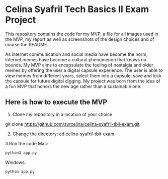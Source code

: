 # Celina Syafril Tech Basics II Exam Project

This repository contains the code for my MVP, a file for all images used in the MVP, my report as well as screenshots of the design choices and of course the README.


As internet communication and social media have become the norm, internet memes have become a cultural phenomenon that knows no bounds. 
My MVP aims to encapsulate the feeling of nostalgia and older memes by offering the user a digital capsule experience. 
The user is able to view memes from different years, select them into a capsule, save and lock the capsule for future digital digging. My project was born from the idea of a fun MVP that honors the new age rather than a sustainable one.

## Here is how to execute the MVP
1. Clone my repository in a location of your choice

git clone https://github.com/syrcelina/celina-syafril-tbii-exam.git

2. Change the directory:
cd celina-syafril-tbii-exam

3.Run the code
Mac:
```sh
python3 app.py
 ```
Windows:
```sh
python app.py
 ```

